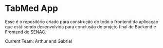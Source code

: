# TabMed App

Esse é o repositório criado para construção de todo o frontend da aplicaçào que está sendo desenvolvida para conclusão do projeto final de Backend e Frontend do SENAC.

Current Team:
Arthur and Gabriel
